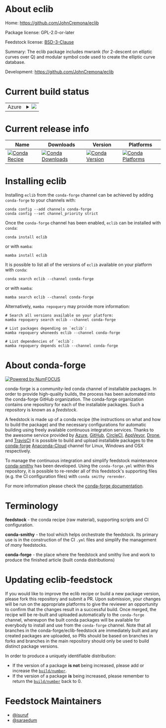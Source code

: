 About eclib
===========

Home: https://github.com/JohnCremona/eclib

Package license: GPL-2.0-or-later

Feedstock license: [BSD-3-Clause](https://github.com/conda-forge/eclib-feedstock/blob/main/LICENSE.txt)

Summary: The eclib package includes mwrank (for 2-descent on elliptic curves over Q) and
modular symbol code used to create the elliptic curve database.


Development: https://github.com/JohnCremona/eclib

Current build status
====================


<table>
    
  <tr>
    <td>Azure</td>
    <td>
      <details>
        <summary>
          <a href="https://dev.azure.com/conda-forge/feedstock-builds/_build/latest?definitionId=255&branchName=main">
            <img src="https://dev.azure.com/conda-forge/feedstock-builds/_apis/build/status/eclib-feedstock?branchName=main">
          </a>
        </summary>
        <table>
          <thead><tr><th>Variant</th><th>Status</th></tr></thead>
          <tbody><tr>
              <td>linux_64</td>
              <td>
                <a href="https://dev.azure.com/conda-forge/feedstock-builds/_build/latest?definitionId=255&branchName=main">
                  <img src="https://dev.azure.com/conda-forge/feedstock-builds/_apis/build/status/eclib-feedstock?branchName=main&jobName=linux&configuration=linux%20linux_64_" alt="variant">
                </a>
              </td>
            </tr><tr>
              <td>linux_aarch64</td>
              <td>
                <a href="https://dev.azure.com/conda-forge/feedstock-builds/_build/latest?definitionId=255&branchName=main">
                  <img src="https://dev.azure.com/conda-forge/feedstock-builds/_apis/build/status/eclib-feedstock?branchName=main&jobName=linux&configuration=linux%20linux_aarch64_" alt="variant">
                </a>
              </td>
            </tr><tr>
              <td>linux_ppc64le</td>
              <td>
                <a href="https://dev.azure.com/conda-forge/feedstock-builds/_build/latest?definitionId=255&branchName=main">
                  <img src="https://dev.azure.com/conda-forge/feedstock-builds/_apis/build/status/eclib-feedstock?branchName=main&jobName=linux&configuration=linux%20linux_ppc64le_" alt="variant">
                </a>
              </td>
            </tr><tr>
              <td>osx_64</td>
              <td>
                <a href="https://dev.azure.com/conda-forge/feedstock-builds/_build/latest?definitionId=255&branchName=main">
                  <img src="https://dev.azure.com/conda-forge/feedstock-builds/_apis/build/status/eclib-feedstock?branchName=main&jobName=osx&configuration=osx%20osx_64_" alt="variant">
                </a>
              </td>
            </tr><tr>
              <td>osx_arm64</td>
              <td>
                <a href="https://dev.azure.com/conda-forge/feedstock-builds/_build/latest?definitionId=255&branchName=main">
                  <img src="https://dev.azure.com/conda-forge/feedstock-builds/_apis/build/status/eclib-feedstock?branchName=main&jobName=osx&configuration=osx%20osx_arm64_" alt="variant">
                </a>
              </td>
            </tr>
          </tbody>
        </table>
      </details>
    </td>
  </tr>
</table>

Current release info
====================

| Name | Downloads | Version | Platforms |
| --- | --- | --- | --- |
| [![Conda Recipe](https://img.shields.io/badge/recipe-eclib-green.svg)](https://anaconda.org/conda-forge/eclib) | [![Conda Downloads](https://img.shields.io/conda/dn/conda-forge/eclib.svg)](https://anaconda.org/conda-forge/eclib) | [![Conda Version](https://img.shields.io/conda/vn/conda-forge/eclib.svg)](https://anaconda.org/conda-forge/eclib) | [![Conda Platforms](https://img.shields.io/conda/pn/conda-forge/eclib.svg)](https://anaconda.org/conda-forge/eclib) |

Installing eclib
================

Installing `eclib` from the `conda-forge` channel can be achieved by adding `conda-forge` to your channels with:

```
conda config --add channels conda-forge
conda config --set channel_priority strict
```

Once the `conda-forge` channel has been enabled, `eclib` can be installed with `conda`:

```
conda install eclib
```

or with `mamba`:

```
mamba install eclib
```

It is possible to list all of the versions of `eclib` available on your platform with `conda`:

```
conda search eclib --channel conda-forge
```

or with `mamba`:

```
mamba search eclib --channel conda-forge
```

Alternatively, `mamba repoquery` may provide more information:

```
# Search all versions available on your platform:
mamba repoquery search eclib --channel conda-forge

# List packages depending on `eclib`:
mamba repoquery whoneeds eclib --channel conda-forge

# List dependencies of `eclib`:
mamba repoquery depends eclib --channel conda-forge
```


About conda-forge
=================

[![Powered by
NumFOCUS](https://img.shields.io/badge/powered%20by-NumFOCUS-orange.svg?style=flat&colorA=E1523D&colorB=007D8A)](https://numfocus.org)

conda-forge is a community-led conda channel of installable packages.
In order to provide high-quality builds, the process has been automated into the
conda-forge GitHub organization. The conda-forge organization contains one repository
for each of the installable packages. Such a repository is known as a *feedstock*.

A feedstock is made up of a conda recipe (the instructions on what and how to build
the package) and the necessary configurations for automatic building using freely
available continuous integration services. Thanks to the awesome service provided by
[Azure](https://azure.microsoft.com/en-us/services/devops/), [GitHub](https://github.com/),
[CircleCI](https://circleci.com/), [AppVeyor](https://www.appveyor.com/),
[Drone](https://cloud.drone.io/welcome), and [TravisCI](https://travis-ci.com/)
it is possible to build and upload installable packages to the
[conda-forge](https://anaconda.org/conda-forge) [Anaconda-Cloud](https://anaconda.org/)
channel for Linux, Windows and OSX respectively.

To manage the continuous integration and simplify feedstock maintenance
[conda-smithy](https://github.com/conda-forge/conda-smithy) has been developed.
Using the ``conda-forge.yml`` within this repository, it is possible to re-render all of
this feedstock's supporting files (e.g. the CI configuration files) with ``conda smithy rerender``.

For more information please check the [conda-forge documentation](https://conda-forge.org/docs/).

Terminology
===========

**feedstock** - the conda recipe (raw material), supporting scripts and CI configuration.

**conda-smithy** - the tool which helps orchestrate the feedstock.
                   Its primary use is in the construction of the CI ``.yml`` files
                   and simplify the management of *many* feedstocks.

**conda-forge** - the place where the feedstock and smithy live and work to
                  produce the finished article (built conda distributions)


Updating eclib-feedstock
========================

If you would like to improve the eclib recipe or build a new
package version, please fork this repository and submit a PR. Upon submission,
your changes will be run on the appropriate platforms to give the reviewer an
opportunity to confirm that the changes result in a successful build. Once
merged, the recipe will be re-built and uploaded automatically to the
`conda-forge` channel, whereupon the built conda packages will be available for
everybody to install and use from the `conda-forge` channel.
Note that all branches in the conda-forge/eclib-feedstock are
immediately built and any created packages are uploaded, so PRs should be based
on branches in forks and branches in the main repository should only be used to
build distinct package versions.

In order to produce a uniquely identifiable distribution:
 * If the version of a package **is not** being increased, please add or increase
   the [``build/number``](https://docs.conda.io/projects/conda-build/en/latest/resources/define-metadata.html#build-number-and-string).
 * If the version of a package **is** being increased, please remember to return
   the [``build/number``](https://docs.conda.io/projects/conda-build/en/latest/resources/define-metadata.html#build-number-and-string)
   back to 0.

Feedstock Maintainers
=====================

* [@isuruf](https://github.com/isuruf/)
* [@saraedum](https://github.com/saraedum/)


